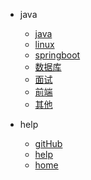 - java
  - [java](java/)
  - [linux](linux/)
  - [springboot](springboot/)
  - [数据库](数据库/) <br/>
  - [面试](faceNotes/) <br/>
  - [前端](前端/) <br/>
  - [其他](computer/) <br/>

- help
  - [gitHub](https://github.com/taoGod/extraordinarywen)
  - [help](help/)
  - [home]()

  <!-- - [:us:, :uk:](/) -->
  <!-- - [:cn:](/zh-cn/) -->
  <!-- - [docsify 官网](https://docsify.js.org) -->
